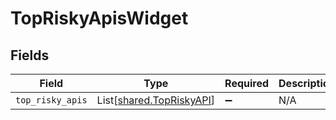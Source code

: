 # TopRiskyApisWidget


## Fields

| Field                                                          | Type                                                           | Required                                                       | Description                                                    |
| -------------------------------------------------------------- | -------------------------------------------------------------- | -------------------------------------------------------------- | -------------------------------------------------------------- |
| `top_risky_apis`                                               | List[[shared.TopRiskyAPI](../../models/shared/topriskyapi.md)] | :heavy_minus_sign:                                             | N/A                                                            |